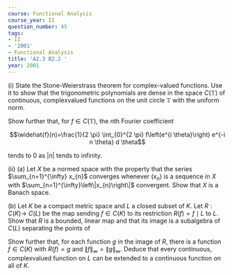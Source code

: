 ```yaml
---
course: Functional Analysis
course_year: II
question_number: 45
tags:
- II
- '2001'
- Functional Analysis
title: 'A2.3 B2.2 '
year: 2001
---
```



(i) State the Stone-Weierstrass theorem for complex-valued functions. Use it to show that the trigonometric polynomials are dense in the space $C(\mathbb{T})$ of continuous, complexvalued functions on the unit circle $\mathbb{T}$ with the uniform norm.

Show further that, for $f \in C(\mathbb{T})$, the $n$th Fourier coefficient

$$\widehat{f}(n)=\frac{1}{2 \pi} \int_{0}^{2 \pi} f\left(e^{i \theta}\right) e^{-i n \theta} d \theta$$

tends to 0 as $|n|$ tends to infinity.

(ii) (a) Let $X$ be a normed space with the property that the series $\sum_{n=1}^{\infty} x_{n}$ converges whenever $\left(x_{n}\right)$ is a sequence in $X$ with $\sum_{n=1}^{\infty}\left\|x_{n}\right\|$ convergent. Show that $X$ is a Banach space.

(b) Let $K$ be a compact metric space and $L$ a closed subset of $K$. Let $R: C(K) \rightarrow$ $C(L)$ be the map sending $f \in C(K)$ to its restriction $R(f)=f \mid L$ to $L$. Show that $R$ is a bounded, linear map and that its image is a subalgebra of $C(L)$ separating the points of

Show further that, for each function $g$ in the image of $R$, there is a function $f \in C(K)$ with $R(f)=g$ and $\|f\|_{\infty}=\|g\|_{\infty}$. Deduce that every continuous, complexvalued function on $L$ can be extended to a continuous function on all of $K$.